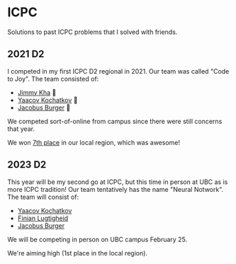 # ICPC

Solutions to past ICPC problems that I solved with friends.

## 2021 D2

I competed in my first ICPC D2 regional in 2021. Our team was called "Code to Joy". The team consisted of:
* [Jimmy Kha](https://github.com/JamesKha) :otter:
* [Yaacov Kochatkov](https://github.com/yaacovkdev) :mammoth:
* [Jacobus Burger](https://github.com/LordUbuntu) :snake:

We competed sort-of-online from campus since there were still concerns that year.

We won [7th place](http://www.acmicpc-pacnw.org/scoreboard/2022/group10.html) in our local region, which was awesome!



## 2023 D2

This year will be my second go at ICPC, but this time in person at UBC as is more ICPC tradition! Our team tentatively has the name "Neural Notwork". The team will consist of:
* [Yaacov Kochatkov](https://github.com/yaacovkdev)
* [Finian Lugtigheid](https://github.com/DaSpikeyBos)
* [Jacobus Burger](https://github.com/LordUbuntu)

We will be competing in person on UBC campus February 25.

We're aiming high (1st place in the local region).
